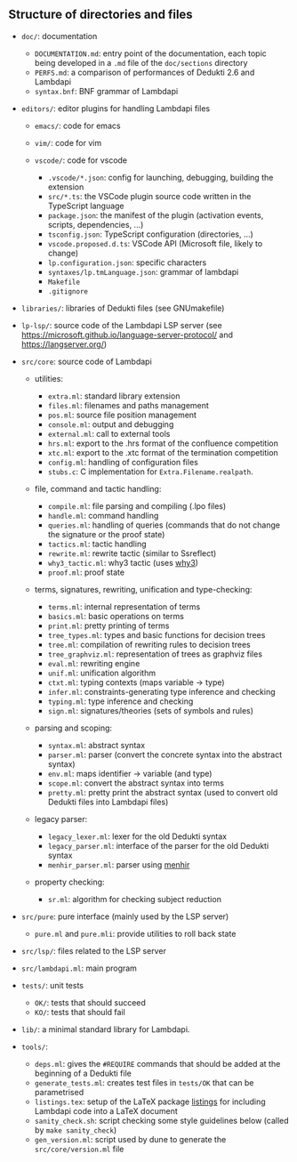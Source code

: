Structure of directories and files
----------------------------------

* `doc/`: documentation

     - `DOCUMENTATION.md`: entry point of the documentation, each topic being
        developed in a `.md` file of the `doc/sections` directory
     - `PERFS.md`: a comparison of performances of Dedukti 2.6 and Lambdapi
     - `syntax.bnf`: BNF grammar of Lambdapi

* `editors/`: editor plugins for handling Lambdapi files

   + `emacs/`: code for emacs
   + `vim/`: code for vim
   + `vscode/`: code for vscode

     - `.vscode/*.json`: config for launching, debugging, building the extension
     - `src/*.ts`: the VSCode plugin source code written in the TypeScript language
     - `package.json`: the manifest of the plugin (activation events, scripts, dependencies, ...)
     - `tsconfig.json`: TypeScript configuration (directories, ...)
     - `vscode.proposed.d.ts`: VSCode API (Microsoft file, likely to change)
     - `lp.configuration.json`: specific characters
     - `syntaxes/lp.tmLanguage.json`: grammar of lambdapi
     - `Makefile`
     - `.gitignore`

* `libraries/`: libraries of Dedukti files (see GNUmakefile)

* `lp-lsp/`: source code of the Lambdapi LSP server (see https://microsoft.github.io/language-server-protocol/ and https://langserver.org/)

* `src/core`: source code of Lambdapi

   + utilities:

     - `extra.ml`: standard library extension
     - `files.ml`: filenames and paths management
     - `pos.ml`: source file position management
     - `console.ml`: output and debugging
     - `external.ml`: call to external tools
     - `hrs.ml`: export to the .hrs format of the confluence competition
     - `xtc.ml`: export to the .xtc format of the termination competition
     - `config.ml`: handling of configuration files
     - `stubs.c`: C implementation for `Extra.Filename.realpath`.

   + file, command and tactic handling:

     - `compile.ml`: file parsing and compiling (.lpo files)
     - `handle.ml`: command handling
     - `queries.ml`: handling of queries (commands that do not change the signature or the proof state)
     - `tactics.ml`: tactic handling
     - `rewrite.ml`: rewrite tactic (similar to Ssreflect)
     - `why3_tactic.ml`: why3 tactic (uses [why3](http://why3.lri.fr/))
     - `proof.ml`: proof state

   + terms, signatures, rewriting, unification and type-checking:

     - `terms.ml`: internal representation of terms
     - `basics.ml`: basic operations on terms
     - `print.ml`: pretty printing of terms
     - `tree_types.ml`: types and basic functions for decision trees
     - `tree.ml`: compilation of rewriting rules to decision trees
     - `tree_graphviz.ml`: representation of trees as graphviz files
     - `eval.ml`: rewriting engine
     - `unif.ml`: unification algorithm
     - `ctxt.ml`: typing contexts (maps variable -> type)
     - `infer.ml`: constraints-generating type inference and checking
     - `typing.ml`: type inference and checking
     - `sign.ml`: signatures/theories (sets of symbols and rules)

   + parsing and scoping:

     - `syntax.ml`: abstract syntax
     - `parser.ml`: parser (convert the concrete syntax into the abstract syntax)
     - `env.ml`: maps identifier -> variable (and type)
     - `scope.ml`: convert the abstract syntax into terms
     - `pretty.ml`: pretty print the abstract syntax (used to convert old Dedukti files into Lambdapi files)

   + legacy parser:

     - `legacy_lexer.ml`: lexer for the old Dedukti syntax
     - `legacy_parser.ml`: interface of the parser for the old Dedukti syntax
     - `menhir_parser.ml`: parser using [menhir](http://gallium.inria.fr/~fpottier/menhir/)

   + property checking:

     - `sr.ml`: algorithm for checking subject reduction

* `src/pure`: pure interface (mainly used by the LSP server)

     - `pure.ml` and `pure.mli`: provide utilities to roll back state

* `src/lsp/`: files related to the LSP server

* `src/lambdapi.ml`: main program

* `tests/`: unit tests
   - `OK/`: tests that should succeed
   - `KO/`: tests that should fail

* `lib/`: a minimal standard library for Lambdapi.

* `tools/`:
   - `deps.ml`: gives the `#REQUIRE` commands that should be added at the beginning of a Dedukti file
   - `generate_tests.ml`: creates test files in `tests/OK` that can be parametrised
   - `listings.tex`: setup of the LaTeX package [listings](https://www.ctan.org/pkg/listings) for including Lambdapi code into a LaTeX document
   - `sanity_check.sh`: script checking some style guidelines below (called by `make sanity_check`)
   - `gen_version.ml`: script used by dune to generate the `src/core/version.ml` file
